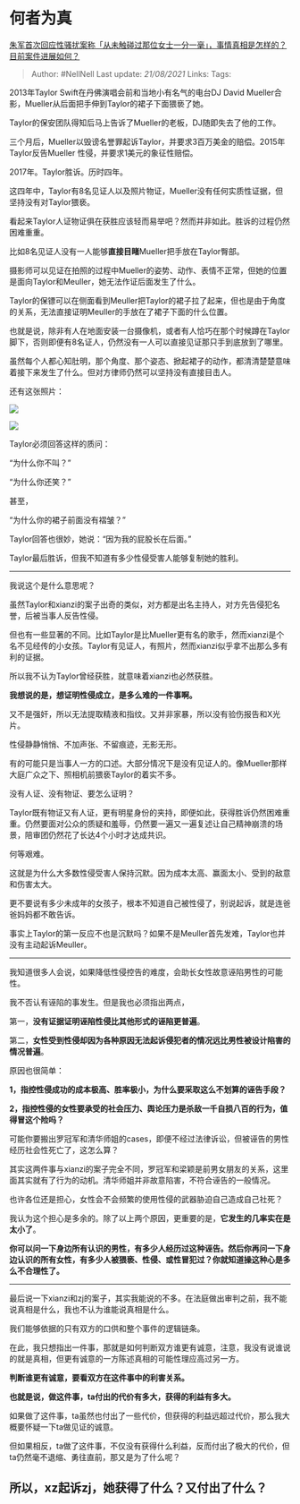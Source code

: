 # 何者为真
[朱军首次回应性骚扰案称「从未触碰过那位女士一分一毫」，事情真相是怎样的？目前案件进展如何？](https://www.zhihu.com/question/435933687/answer/1642891453)
> Author: #NellNell 
> Last update: *21/08/2021* 
> Links:
> Tags: 

2013年Taylor Swift在丹佛演唱会前和当地小有名气的电台DJ David Mueller合影，Mueller从后面把手伸到Taylor的裙子下面猥亵了她。

Taylor的保安团队得知后马上告诉了Mueller的老板，DJ随即失去了他的工作。

三个月后，Mueller以毁谤名誉罪起诉Taylor，并要求3百万美金的赔偿。2015年Taylor反告Mueller 性侵，并要求1美元的象征性赔偿。

2017年。Taylor胜诉。历时四年。

这四年中，Taylor有8名见证人以及照片物证，Mueller没有任何实质性证据，但坚持没有对Taylor猥亵。

看起来Taylor人证物证俱在获胜应该轻而易举吧？然而并非如此。胜诉的过程仍然困难重重。

比如8名见证人没有一人能够**直接目睹**Mueller把手放在Taylor臀部。

摄影师可以见证在拍照的过程中Mueller的姿势、动作、表情不正常，但她的位置是面向Taylor和Meuller，她无法作证后面发生了什么。

Taylor的保镖可以在侧面看到Meuller把Taylor的裙子拉了起来，但也是由于角度的关系，无法直接证明Meuller的手放在了裙子下面的什么位置。

也就是说，除非有人在地面安装一台摄像机，或者有人恰巧在那个时候蹲在Taylor脚下，否则即便有8名证人，仍然没有一人可以直接见证那只手到底放到了哪里。

虽然每个人都心知肚明，那个角度、那个姿态、掀起裙子的动作，都清清楚楚意味着接下来发生了什么。但对方律师仍然可以坚持没有直接目击人。

还有这张照片：

![](https://pic3.zhimg.com/50/v2-7cd36d493f05c968c430d2d5d6d7e3cf_720w.jpg?source=c8b7c179)

![](https://pic3.zhimg.com/80/v2-7cd36d493f05c968c430d2d5d6d7e3cf_720w.jpg?source=c8b7c179)

Taylor必须回答这样的质问：

“为什么你不叫？”

“为什么你还笑？”

甚至，

“为什么你的裙子前面没有褶皱？”

Taylor回答也很妙，她说：“因为我的屁股长在后面。”

Taylor最后胜诉，但我不知道有多少性侵受害人能够复制她的胜利。

---

我说这个是什么意思呢？

虽然Taylor和xianzi的案子出奇的类似，对方都是出名主持人，对方先告侵犯名誉，后被当事人反告性侵。

但也有一些显著的不同。比如Taylor是比Mueller更有名的歌手，然而xianzi是个名不见经传的小女孩。Taylor有见证人，有照片，然而xianzi似乎拿不出那么多有利的证据。

所以我不认为Taylor曾经获胜，就意味着xianzi也必然获胜。

**我想说的是，想证明性侵成立，是多么难的一件事啊。**

又不是强奸，所以无法提取精液和指纹。又并非家暴，所以没有验伤报告和X光片。

性侵静静悄悄、不加声张、不留痕迹，无影无形。

有的可能只是当事人一方的口述。大部分情况下是没有见证人的。像Mueller那样大庭广众之下、照相机前猥亵Taylor的着实不多。

没有人证、没有物证、要怎么证明？

Taylor既有物证又有人证，更有明星身份的夹持，即便如此，获得胜诉仍然困难重重。仍然要面对公众的质疑和羞辱，仍然要一遍又一遍复述让自己精神崩溃的场景，陪审团仍然花了长达4个小时才达成共识。

何等艰难。

这就是为什么大多数性侵受害人保持沉默。因为成本太高、赢面太小、受到的敌意和伤害太大。

更不要说有多少未成年的女孩子，根本不知道自己被性侵了，别说起诉，就是连爸爸妈妈都不敢告诉。

事实上Taylor的第一反应不也是沉默吗？如果不是Meuller首先发难，Taylor也并没有主动起诉Meuller。

---

我知道很多人会说，如果降低性侵控告的难度，会助长女性故意诬陷男性的可能性。

我不否认有诬陷的事发生。但是我也必须指出两点，

第一，**没有证据证明诬陷性侵比其他形式的诬陷更普遍**。

第二，**女性受到性侵却因为各种原因无法起诉侵犯者的情况远比男性被设计陷害的情况普遍**。

原因也很简单：

**1，指控性侵成功的成本极高、胜率极小，为什么要采取这么不划算的诬告手段？**

**2，指控性侵的女性要承受的社会压力、舆论压力是杀敌一千自损八百的行为，值得冒这个险吗？**

可能你要搬出罗冠军和清华师姐的cases，即便不经过法律诉讼，但被诬告的男性经历社会性死亡了，这怎么算？

其实这两件事与xianzi的案子完全不同，罗冠军和梁颖是前男女朋友的关系，这里面其实就有了行为的动机。清华师姐并非故意陷害，不符合诬告的一般情况。

也许各位还是担心，女性会不会频繁的使用性侵的武器胁迫自己造成自己社死？

我认为这个担心是多余的。除了以上两个原因，更重要的是，**它发生的几率实在是太小了**。

**你可以问一下身边所有认识的男性，有多少人经历过这种诬告。然后你再问一下身边认识的所有女性，有多少人被猥亵、性侵、或性冒犯过？你就知道操这种心是多么不合理性了。**

---

最后说一下xianzi和zj的案子，其实我能说的不多。在法庭做出审判之前，我不能说真相是什么，我也不认为谁能说真相是什么。

我们能够依据的只有双方的口供和整个事件的逻辑链条。

在此，我只想指出一件事，那就是如何判断双方谁更有诚意，注意，我没有说谁说的就是真相，但更有诚意的一方陈述真相的可能性理应高过另一方。

**判断谁更有诚意，要看双方在这件事中的利害关系。**

**也就是说，做这件事，ta付出的代价有多大，获得的利益有多大。**

如果做了这件事，ta虽然也付出了一些代价，但获得的利益远超过代价，那么我大概要怀疑一下ta做见证的诚意。

但如果相反，ta做了这件事，不仅没有获得什么利益，反而付出了极大的代价，但ta仍然毫不退缩、勇往直前，那又是为了什么呢？

## 所以，xz起诉zj，她获得了什么？又付出了什么？